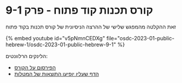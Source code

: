 # קורס תכנות קוד פתוח - פרק 9-1


זאת ההקלטה מהמפגש שלישי של ההרצה הניסיונית של קורס תכנות בקוד פתוח


{% embed youtube id="v5pNmnCEDXg" file="osdc-2023-01-public-hebrew-1/osdc-2023-01-public-hebrew-9-1" %}

הלינקים הרלוונטים:

* [הפירסום על הקורס](https://osdc.code-maven.com/osdc-public-hebrew-2023-01)
* [הדף שעליו יופיעו התוצאות של המטלות](https://osdc.code-maven.com/osdc-2023-01-public/)
